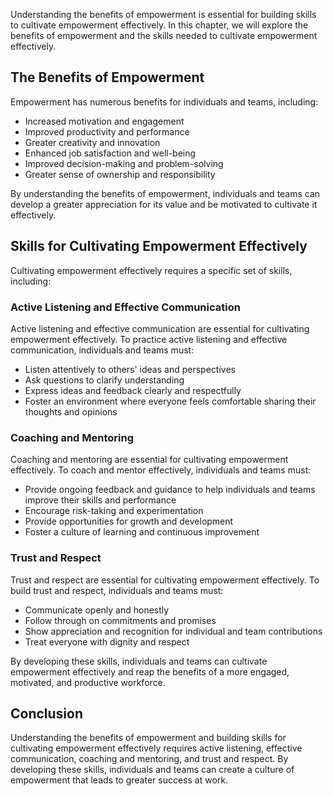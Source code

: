 
Understanding the benefits of empowerment is essential for building skills to cultivate empowerment effectively. In this chapter, we will explore the benefits of empowerment and the skills needed to cultivate empowerment effectively.

The Benefits of Empowerment
---------------------------

Empowerment has numerous benefits for individuals and teams, including:

* Increased motivation and engagement
* Improved productivity and performance
* Greater creativity and innovation
* Enhanced job satisfaction and well-being
* Improved decision-making and problem-solving
* Greater sense of ownership and responsibility

By understanding the benefits of empowerment, individuals and teams can develop a greater appreciation for its value and be motivated to cultivate it effectively.

Skills for Cultivating Empowerment Effectively
----------------------------------------------

Cultivating empowerment effectively requires a specific set of skills, including:

### Active Listening and Effective Communication

Active listening and effective communication are essential for cultivating empowerment effectively. To practice active listening and effective communication, individuals and teams must:

* Listen attentively to others' ideas and perspectives
* Ask questions to clarify understanding
* Express ideas and feedback clearly and respectfully
* Foster an environment where everyone feels comfortable sharing their thoughts and opinions

### Coaching and Mentoring

Coaching and mentoring are essential for cultivating empowerment effectively. To coach and mentor effectively, individuals and teams must:

* Provide ongoing feedback and guidance to help individuals and teams improve their skills and performance
* Encourage risk-taking and experimentation
* Provide opportunities for growth and development
* Foster a culture of learning and continuous improvement

### Trust and Respect

Trust and respect are essential for cultivating empowerment effectively. To build trust and respect, individuals and teams must:

* Communicate openly and honestly
* Follow through on commitments and promises
* Show appreciation and recognition for individual and team contributions
* Treat everyone with dignity and respect

By developing these skills, individuals and teams can cultivate empowerment effectively and reap the benefits of a more engaged, motivated, and productive workforce.

Conclusion
----------

Understanding the benefits of empowerment and building skills for cultivating empowerment effectively requires active listening, effective communication, coaching and mentoring, and trust and respect. By developing these skills, individuals and teams can create a culture of empowerment that leads to greater success at work.
